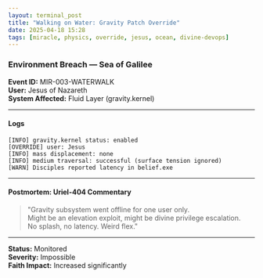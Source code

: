 ```yaml
---
layout: terminal_post
title: "Walking on Water: Gravity Patch Override"
date: 2025-04-18 15:28
tags: [miracle, physics, override, jesus, ocean, divine-devops]
---
```


### Environment Breach — Sea of Galilee

**Event ID:** MIR-003-WATERWALK  
**User:** Jesus of Nazareth  
**System Affected:** Fluid Layer (gravity.kernel)

---

#### Logs

```
[INFO] gravity.kernel status: enabled
[OVERRIDE] user: Jesus
[INFO] mass displacement: none
[INFO] medium traversal: successful (surface tension ignored)
[WARN] Disciples reported latency in belief.exe
```

---

#### Postmortem: Uriel-404 Commentary

> "Gravity subsystem went offline for one user only.  
> Might be an elevation exploit, might be divine privilege escalation.  
> No splash, no latency. Weird flex."

---

**Status:** Monitored  
**Severity:** Impossible  
**Faith Impact:** Increased significantly